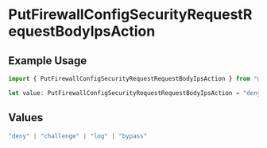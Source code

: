 # PutFirewallConfigSecurityRequestRequestBodyIpsAction

## Example Usage

```typescript
import { PutFirewallConfigSecurityRequestRequestBodyIpsAction } from "@vercel/sdk/models/putfirewallconfigop.js";

let value: PutFirewallConfigSecurityRequestRequestBodyIpsAction = "deny";
```

## Values

```typescript
"deny" | "challenge" | "log" | "bypass"
```